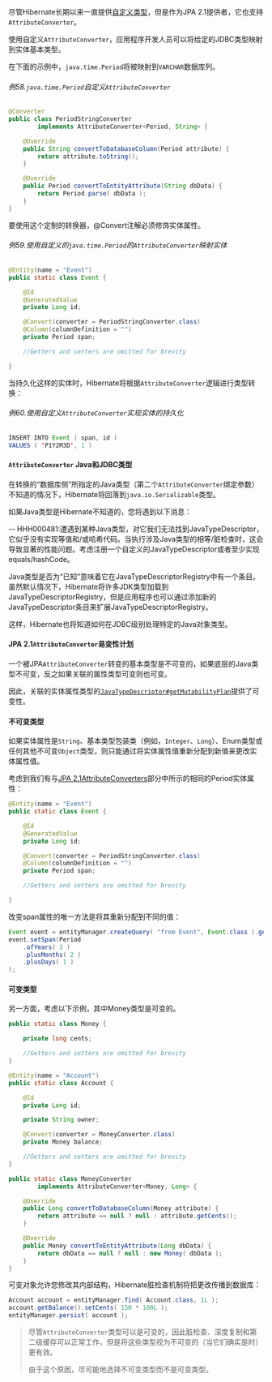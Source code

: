 尽管Hibernate长期以来一直提供[自定义类型](http://docs.jboss.org/hibernate/orm/current/userguide/html_single/Hibernate_User_Guide.html#basic-custom-type)，但是作为JPA 2.1提供者，它也支持`AttributeConverter`。

使用自定义`AttributeConverter`，应用程序开发人员可以将给定的JDBC类型映射到实体基本类型。

在下面的示例中，`java.time.Period`将被映射到`VARCHAR`数据库列。

###### 例58.`java.time.Period`自定义`AttributeConverter`

```java
@Converter
public class PeriodStringConverter
        implements AttributeConverter<Period, String> {

    @Override
    public String convertToDatabaseColumn(Period attribute) {
        return attribute.toString();
    }

    @Override
    public Period convertToEntityAttribute(String dbData) {
        return Period.parse( dbData );
    }
}
```

要使用这个定制的转换器，@Convert注解必须修饰实体属性。

###### 例59.使用自定义的`java.time.Period`的`AttributeConverter`映射实体

```java
@Entity(name = "Event")
public static class Event {

    @Id
    @GeneratedValue
    private Long id;

    @Convert(converter = PeriodStringConverter.class)
    @Column(columnDefinition = "")
    private Period span;

    //Getters and setters are omitted for brevity

}
```

当持久化这样的实体时，Hibernate将根据`AttributeConverter`逻辑进行类型转换：

###### 例60.使用自定义`AttributeConverter`实现实体的持久化

```java
INSERT INTO Event ( span, id )
VALUES ( 'P1Y2M3D', 1 )
```

#### `AttributeConverter` Java和JDBC类型

在转换的“数据库侧”所指定的Java类型（第二个`AttributeConverter`绑定参数）不知道的情况下，Hibernate将回落到`java.io.Serializable`类型。

如果Java类型是Hibernate不知道的，您将遇到以下消息：

-- HHH000481:遭遇到某种Java类型，对它我们无法找到JavaTypeDescriptor，它似乎没有实现等值和/或哈希代码。当执行涉及Java类型的相等/脏检查时，这会导致显著的性能问题。考虑注册一个自定义的JavaTypeDescriptor或者至少实现equals/hashCode。

Java类型是否为“已知”意味着它在JavaTypeDescriptorRegistry中有一个条目。虽然默认情况下，Hibernate将许多JDK类型加载到JavaTypeDescriptorRegistry，但是应用程序也可以通过添加新的JavaTypeDescriptor条目来扩展JavaTypeDescriptorRegistry。

这样，Hibernate也将知道如何在JDBC级别处理特定的Java对象类型。

#### JPA 2.1`AttributeConverter`易变性计划

一个被JPA`AttributeConverter`转变的基本类型是不可变的，如果底层的Java类型不可变，反之如果关联的属性类型可变则也可变。

因此，关联的实体属性类型的[`JavaTypeDescriptor#getMutabilityPlan`](https://docs.jboss.org/hibernate/orm/5.3/javadocs/org/hibernate/type/descriptor/java/JavaTypeDescriptor.html#getMutabilityPlan--)提供了可变性。

#### 不可变类型

如果实体属性是`String`、基本类型包装类（例如，`Integer`、`Long`）、Enum类型或任何其他不可变`Object`类型，则只能通过将实体属性值重新分配到新值来更改实体属性值。

考虑到我们有与[JPA 2.1AttributeConverters](http://docs.jboss.org/hibernate/orm/current/userguide/html_single/Hibernate_User_Guide.html#basic-jpa-convert)部分中所示的相同的Period实体属性：

```java
@Entity(name = "Event")
public static class Event {

    @Id
    @GeneratedValue
    private Long id;

    @Convert(converter = PeriodStringConverter.class)
    @Column(columnDefinition = "")
    private Period span;

    //Getters and setters are omitted for brevity

}
```

改变span属性的唯一方法是将其重新分配到不同的值：

```java
Event event = entityManager.createQuery( "from Event", Event.class ).getSingleResult();
event.setSpan(Period
    .ofYears( 3 )
    .plusMonths( 2 )
    .plusDays( 1 )
);
```

#### 可变类型

另一方面，考虑以下示例，其中Money类型是可变的。

```java
public static class Money {

    private long cents;

    //Getters and setters are omitted for brevity
}

@Entity(name = "Account")
public static class Account {

    @Id
    private Long id;

    private String owner;

    @Convert(converter = MoneyConverter.class)
    private Money balance;

    //Getters and setters are omitted for brevity
}

public static class MoneyConverter
        implements AttributeConverter<Money, Long> {

    @Override
    public Long convertToDatabaseColumn(Money attribute) {
        return attribute == null ? null : attribute.getCents();
    }

    @Override
    public Money convertToEntityAttribute(Long dbData) {
        return dbData == null ? null : new Money( dbData );
    }
}
```

可变对象允许您修改其内部结构，Hibernate脏检查机制将把更改传播到数据库：

```java
Account account = entityManager.find( Account.class, 1L );
account.getBalance().setCents( 150 * 100L );
entityManager.persist( account );
```

> 尽管`AttributeConverter`类型可以是可变的，因此脏检查、深度复制和第二级缓存可以正常工作，但是将这些类型视为不可变的（当它们确实是时）更有效。
>
> 由于这个原因，尽可能地选择不可变类型而不是可变类型。



